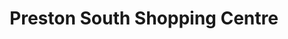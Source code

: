 ---
title: "Preston South Shopping Centre"
url: /preston/preston-south-shopping-centre/
shop: Einkaufszentrum
---